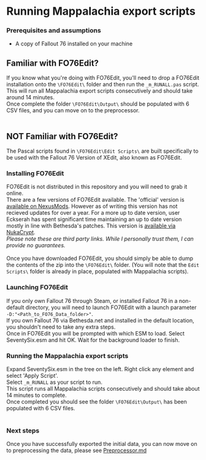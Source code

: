 # Running Mappalachia export scripts

### Prerequisites and assumptions
* A copy of Fallout 76 installed on your machine

## Familiar with FO76Edit?
If you know what you're doing with FO76Edit, you'll need to drop a FO76Edit installation onto the `\FO76Edit\` folder and then run the `_m_RUNALL.pas` script. This will run all Mappalachia export scripts consecutively and should take around 14 minutes.<br/>
Once complete the folder `\FO76Edit\Output\` should be populated with 6 CSV files, and you can move on to the preprocessor.
<br/><br/>

## NOT Familiar with FO76Edit?

The Pascal scripts found in `\FO76Edit\Edit Scripts\` are built specifically to be used with the Fallout 76 Version of XEdit, also known as FO76Edit.<br/>

### Installing FO76Edit
FO76Edit is not distributed in this repository and you will need to grab it online.<br/>
There are a few versions of FO76Edit available. The 'official' version is [available on NexusMods](https://www.nexusmods.com/fallout76/mods/30). However as of writing this version has not recieved updates for over a year.
For a more up to date version, user Eckserah has spent significant time maintaining an up to date version mostly in line with Bethesda's patches. This version is [available via NukaCrypt](https://nukacrypt.com/ecksedit/latest).<br/>
*Please note these are third party links. While I personally trust them, I can provide no guarantees.*<br/>
<br/>
Once you have downloaded FO76Edit, you should simply be able to dump the contents of the zip into the `\FO76Edit\` folder. (You will note that the `Edit Scripts\` folder is already in place, populated with Mappalachia scripts).<br/>

### Launching FO76Edit
If you only own Fallout 76 through Steam, or installed Fallout 76 in a non-default directory, you will need to launch FO76Edit with a launch parameter `-D:"<Path_to_FO76_Data_folder>"`.<br/>
If you own Fallout 76 via Bethesda.net and installed in the default location, you shouldn't need to take any extra steps.<br/>
Once in FO76Edit you will be prompted with which ESM to load. Select SeventySix.esm and hit OK. Wait for the background loader to finish.<br/>

### Running the Mappalachia export scripts
Expand SeventySix.esm in the tree on the left. Right click any element and select 'Apply Script'.<br/>
Select `_m_RUNALL` as your script to run.<br/>
This script runs all Mappalachia scripts consecutively and should take about 14 minutes to complete.<br/>
Once completed you should see the folder `\FO76Edit\Output\` has been populated with 6 CSV files.<br/>
<br/>

### Next steps
Once you have successfully exported the initial data, you can now move on to preprocessing the data, please see [Preprocessor.md](Preprocessor.md)
